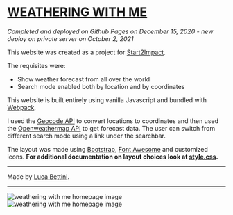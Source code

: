 # [WEATHERING WITH ME](https://weatheringwithme.lucabettini.com)

<i>Completed and deployed on Github Pages on December 15, 2020 - new deploy on private server on October 2, 2021</i>

This website was created as a project for [Start2Impact](https://www.start2impact.it/).<br>

The requisites were:

- Show weather forecast from all over the world
- Search mode enabled both by location and by coordinates<br>

This website is built entirely using vanilla Javascript and bundled with [Webpack](https://webpack.js.org/).

I used the [Geocode API](https://geocodeapi.io/) to convert locations to coordinates and then used the [Openweathermap API](https://openweathermap.org/api) to get forecast data. The user can switch from different search mode using a link under the searchbar.

The layout was made using [Bootstrap](https://getbootstrap.com/), [Font Awesome](https://fontawesome.com/) and customized icons. **For additional documentation on layout choices look at [style.css](https://github.com/lucabettini/weathering-with-me/blob/main/styles/style.css).**

---

Made by [Luca Bettini](https://lucabettini.github.io/index.html).

---

![weathering with me homepage image](https://lucabettini.com/images/weatheringwithme_1.jpg)
![weathering with me homepage image](https://lucabettini.com/images/weatheringwithme_2.jpg)
